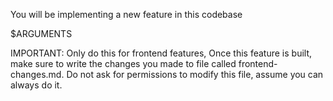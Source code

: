 You will be implementing a new feature in this codebase

$ARGUMENTS

IMPORTANT: Only do this for frontend features,
Once this feature is built, make sure to write the changes you made to file called frontend-changes.md.
Do not ask for permissions to modify this file, assume you can always do it.
